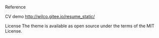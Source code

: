 Reference

CV demo
http://wilco.gitee.io/resume_static/

License
The theme is available as open source under the terms of the MIT License.
